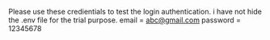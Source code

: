 Please use these credientials to test the login authentication. i have not hide the .env file for the trial purpose.
email = abc@gmail.com
password = 12345678
